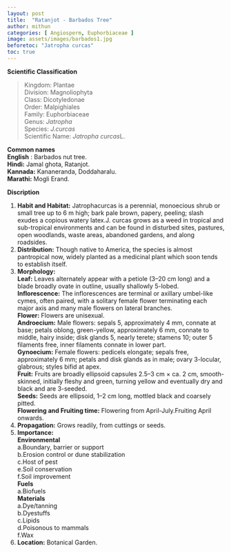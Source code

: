 ```yaml
---
layout: post
title:  "Ratanjot - Barbados Tree"
author: mithun
categories: [ Angiosperm, Euphorbiaceae ]
image: assets/images/barbados1.jpg
beforetoc: "Jatropha curcas"
toc: true
---
```


**Scientific Classification**  
>Kingdom:			Plantae  
>Division:			Magnoliophyta  
>Class:				Dicotyledonae  
>Order:				Malpighiales  
>Family:			Euphorbiaceae  
>Genus:				*Jatropha*  
>Species:			*J.curcas*  
>Scientific Name:	*Jatropha curcas*L.  
 

**Common names**  
**English** : Barbados nut tree.  
**Hindi:** Jamal ghota, Ratanjot.  
**Kannada:**  Kananeranda, Doddaharalu.  
**Marathi:** Mogli Erand.  
  
**Discription**  
1. **Habit and Habitat:** Jatrophacurcas is a perennial, monoecious shrub or small tree up to 6 m high; bark pale brown, papery, peeling; slash exudes a copious watery latex.J. curcas grows as a weed in tropical and sub-tropical environments and can be found in disturbed sites, pastures, open woodlands, waste areas, abandoned gardens, and along roadsides.  
2. **Distribution:** Though native to America, the species is almost pantropical now, widely planted as a medicinal plant which soon tends to establish itself.  
3. **Morphology:**   
**Leaf:** Leaves alternately appear with a petiole (3–20 cm long) and a blade broadly ovate in outline, usually shallowly 5-lobed.  
**Inflorescence:** The inflorescences are terminal or axillary umbel-like cymes, often paired, with a solitary female flower terminating each major axis and many male flowers on lateral branches.  
**Flower:** Flowers are unisexual.  
**Androecium:** Male flowers: sepals 5, approximately 4 mm, connate at base; petals oblong, green-yellow, approximately 6 mm, connate to middle, hairy inside; disk glands 5, nearly terete; stamens 10; outer 5 filaments free, inner filaments connate in lower part.  
**Gynoecium:** Female flowers: pedicels elongate; sepals free, approximately 6 mm; petals and disk glands as in male; ovary 3-locular, glabrous; styles bifid at apex.  
**Fruit:** Fruits are broadly ellipsoid capsules 2.5–3 cm × ca. 2 cm, smooth-skinned, initially fleshy and green, turning yellow and eventually dry and black and are 3-seeded.  
**Seeds:** Seeds are ellipsoid, 1–2 cm long, mottled black and coarsely pitted.  
**Flowering and Fruiting time:** Flowering from April-July.Fruiting April onwards.  
4. **Propagation:** Grows readily, from cuttings or seeds.  
5. **Importance:**  
**Environmental**  
a.Boundary, barrier or support  
b.Erosion control or dune stabilization  
c.Host of pest  
e.Soil conservation  
f.Soil improvement  
**Fuels**  
a.Biofuels  
**Materials**  
a.Dye/tanning  
b.Dyestuffs  
c.Lipids  
d.Poisonous to mammals  
f.Wax  
6. **Location:** Botanical Garden.  
    


